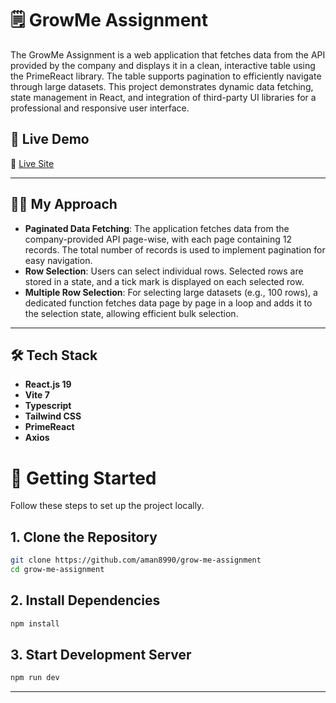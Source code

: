 # 🗒️ GrowMe Assignment

The GrowMe Assignment is a web application that fetches data from the API provided by the company and displays it in a clean, interactive table using the PrimeReact library. The table supports pagination to efficiently navigate through large datasets. This project demonstrates dynamic data fetching, state management in React, and integration of third-party UI libraries for a professional and responsive user interface.

## 🚀 Live Demo

🔗 [Live Site](https://growamanassignment.netlify.app/)

---

## ✋🏽 My Approach  

- **Paginated Data Fetching**: The application fetches data from the company-provided API page-wise, with each page containing 12 records. The total number of records is used to implement pagination for easy navigation.  
- **Row Selection**: Users can select individual rows. Selected rows are stored in a state, and a tick mark is displayed on each selected row. 
- **Multiple Row Selection**: For selecting large datasets (e.g., 100 rows), a dedicated function fetches data page by page in a loop and adds it to the selection state, allowing efficient bulk selection.

---

## 🛠️ Tech Stack

- **React.js 19**
- **Vite 7**
- **Typescript**
- **Tailwind CSS**
- **PrimeReact**
- **Axios**


# 🧪 Getting Started

Follow these steps to set up the project locally.

## 1. Clone the Repository

```bash
git clone https://github.com/aman8990/grow-me-assignment
cd grow-me-assignment
```

## 2. Install Dependencies

```bash
npm install
```

## 3. Start Development Server

```bash
npm run dev
```

---

